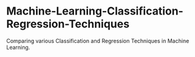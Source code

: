 # Machine-Learning-Classification-Regression-Techniques
Comparing various Classification and Regression Techniques in Machine Learning.
